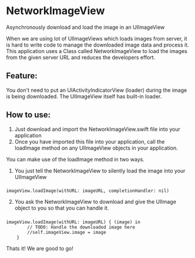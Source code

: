 # NetworkImageView
Asynchronously download and load the image in an UIImageView

When we are using lot of UIImageViews which loads images from server, it is hard to write code to manage the downloaded image data and process it. This application uses a Class called NetworkImageView to load the images from the given server URL and reduces the developers effort.

## Feature:
You don't need to put an UIActivityIndicatorView (loader) during the image is being downloaded. The UIImageView itself has built-in loader.

## How to use:

1. Just download and import the NetworkImageView.swift file into your application
2. Once you have imported this file into your application, call the loadImage method on any UIImageView objects in your application.

You can make use of the loadImage method in two ways.

1. You just tell the NetworkImageView to silently load the image into your UIImageView

###
    imageView.loadImage(withURL: imageURL, completionHandler: nil)

2. You ask the NetworkImageView to download and give the UIImage object to you so that you can handle it.

###
    imageView.loadImage(withURL: imageURL) { (image) in
            // TODO: Handle the downloaded image here
            //self.imageView.image = image
        }

Thats it! We are good to go!
